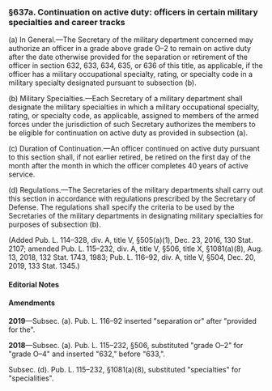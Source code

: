 ### §637a. Continuation on active duty: officers in certain military specialties and career tracks ###

(a) In General.—The Secretary of the military department concerned may authorize an officer in a grade above grade O–2 to remain on active duty after the date otherwise provided for the separation or retirement of the officer in section 632, 633, 634, 635, or 636 of this title, as applicable, if the officer has a military occupational specialty, rating, or specialty code in a military specialty designated pursuant to subsection (b).

(b) Military Specialties.—Each Secretary of a military department shall designate the military specialties in which a military occupational specialty, rating, or specialty code, as applicable, assigned to members of the armed forces under the jurisdiction of such Secretary authorizes the members to be eligible for continuation on active duty as provided in subsection (a).

(c) Duration of Continuation.—An officer continued on active duty pursuant to this section shall, if not earlier retired, be retired on the first day of the month after the month in which the officer completes 40 years of active service.

(d) Regulations.—The Secretaries of the military departments shall carry out this section in accordance with regulations prescribed by the Secretary of Defense. The regulations shall specify the criteria to be used by the Secretaries of the military departments in designating military specialties for purposes of subsection (b).

(Added Pub. L. 114–328, div. A, title V, §505(a)(1), Dec. 23, 2016, 130 Stat. 2107; amended Pub. L. 115–232, div. A, title V, §506, title X, §1081(a)(8), Aug. 13, 2018, 132 Stat. 1743, 1983; Pub. L. 116–92, div. A, title V, §504, Dec. 20, 2019, 133 Stat. 1345.)

#### **Editorial Notes** ####

#### Amendments ####

**2019**—Subsec. (a). Pub. L. 116–92 inserted "separation or" after "provided for the".

**2018**—Subsec. (a). Pub. L. 115–232, §506, substituted "grade O–2" for "grade O–4" and inserted "632," before "633,".

Subsec. (d). Pub. L. 115–232, §1081(a)(8), substituted "specialties" for "specialities".